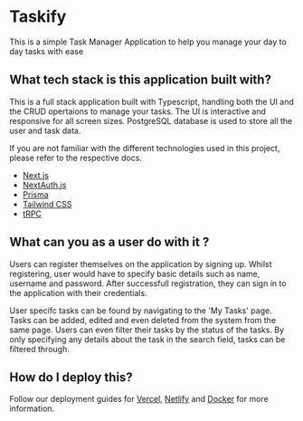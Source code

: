 # Taskify

This is a simple Task Manager Application to help you manage your day to day tasks with ease

## What tech stack is this application built with?

This is a full stack application built with Typescript, handling both the UI and the CRUD opertaions to manage your tasks. The UI is interactive and responsive for all screen sizes. PostgreSQL database is used to store all the user and task data.

If you are not familiar with the different technologies used in this project, please refer to the respective docs.

- [Next.js](https://nextjs.org)
- [NextAuth.js](https://next-auth.js.org)
- [Prisma](https://prisma.io)
- [Tailwind CSS](https://tailwindcss.com)
- [tRPC](https://trpc.io)

## What can you as a user do with it ?

Users can register themselves on the application by signing up. Whilst registering, user would have to specify basic details such as name, username and password. After successfull registration, they can sign in to the application with their credentials.

User specifc tasks can be found by navigating to the 'My Tasks' page. Tasks can be added, edited and even deleted from the system from the same page. Users can even filter their tasks by the status of the tasks. By only specifying any details about the task in the search field, tasks can be filtered through.

## How do I deploy this?

Follow our deployment guides for [Vercel](https://create.t3.gg/en/deployment/vercel), [Netlify](https://create.t3.gg/en/deployment/netlify) and [Docker](https://create.t3.gg/en/deployment/docker) for more information.
